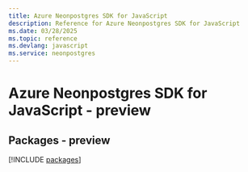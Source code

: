 ```yaml
---
title: Azure Neonpostgres SDK for JavaScript
description: Reference for Azure Neonpostgres SDK for JavaScript
ms.date: 03/28/2025
ms.topic: reference
ms.devlang: javascript
ms.service: neonpostgres
---
```

# Azure Neonpostgres SDK for JavaScript - preview
## Packages - preview
[!INCLUDE [packages](neonpostgres-index.md)]